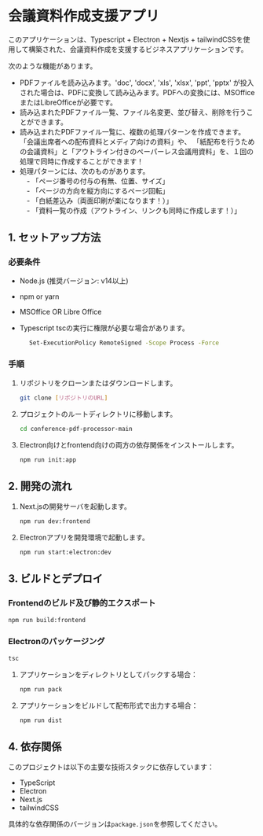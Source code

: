 
# 会議資料作成支援アプリ

このアプリケーションは、Typescript + Electron + Nextjs + tailwindCSSを使用して構築された、会議資料作成を支援するビジネスアプリケーションです。

次のような機能があります。  
- PDFファイルを読み込みます。'doc', 'docx', 'xls', 'xlsx', 'ppt', 'pptx' が投入された場合は、PDFに変換して読み込みます。PDFへの変換には、MSOfficeまたはLibreOfficeが必要です。  
- 読み込まれたPDFファイル一覧、ファイル名変更、並び替え、削除を行うことができます。  
- 読み込まれたPDFファイル一覧に、複数の処理パターンを作成できます。  「会議出席者への配布資料とメディア向けの資料」や、
「紙配布を行うための会議資料」と「アウトライン付きのペーパーレス会議用資料」を、１回の処理で同時に作成することができます！  
- 処理パターンには、次のものがあります。  
　- 「ページ番号の付与の有無、位置、サイズ」  
　- 「ページの方向を縦方向にするページ回転」  
　- 「白紙差込み（両面印刷が楽になります！）」  
　- 「資料一覧の作成（アウトライン、リンクも同時に作成します！）」  

## 1. セットアップ方法

### 必要条件
- Node.js (推奨バージョン: v14以上)
- npm or yarn
- MSOffice OR Libre Office
- Typescript
  tscの実行に権限が必要な場合があります。

   ```bash 
   　 Set-ExecutionPolicy RemoteSigned -Scope Process -Force
   ```

### 手順

1. リポジトリをクローンまたはダウンロードします。
   
   ```bash
   git clone [リポジトリのURL]
   ```

2. プロジェクトのルートディレクトリに移動します。
   
   ```bash
   cd conference-pdf-processor-main
   ```

3. Electron向けとfrontend向けの両方の依存関係をインストールします。
   
   ```bash
   npm run init:app
   ```

## 2. 開発の流れ

1. Next.jsの開発サーバを起動します。
   
   ```bash
   npm run dev:frontend
   ```

2. Electronアプリを開発環境で起動します。
   
   ```bash
   npm run start:electron:dev
   ```

## 3. ビルドとデプロイ

### Frontendのビルド及び静的エクスポート

   ```bash
   npm run build:frontend
   ```

### Electronのパッケージング

   ```bash
   tsc
   ```

1. アプリケーションをディレクトリとしてパックする場合：

   ```bash
   npm run pack
   ```

2. アプリケーションをビルドして配布形式で出力する場合：

   ```bash
   npm run dist
   ```

## 4. 依存関係

このプロジェクトは以下の主要な技術スタックに依存しています：

- TypeScript
- Electron
- Next.js
- tailwindCSS

具体的な依存関係のバージョンは`package.json`を参照してください。
